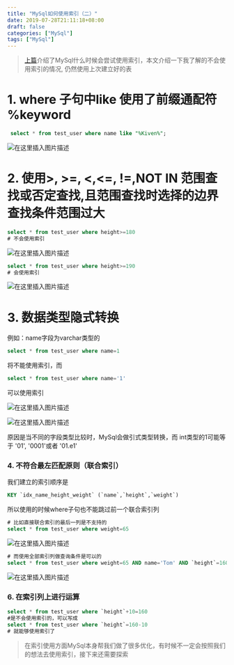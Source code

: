 ```yaml
---
title: "MySql如何使用索引（二）"
date: 2019-07-28T21:11:18+08:00
draft: false
categories: ["MySql"]
tags: ["MySql"]
---
```

> [上篇](!https://blog.csdn.net/Magicio/article/details/88374896)介绍了MySql什么时候会尝试使用索引，本文介绍一下我了解的不会使用索引的情况, 仍然使用上次建立好的表

# 1. where 子句中like 使用了前缀通配符 %keyword
```SQL
 select * from test_user where name like "%Kiven%";
```
![在这里插入图片描述](https://img-blog.csdnimg.cn/20190311093338834.png?x-oss-process=image/watermark,type_ZmFuZ3poZW5naGVpdGk,shadow_10,text_aHR0cHM6Ly9ibG9nLmNzZG4ubmV0L01hZ2ljaW8=,size_16,color_FFFFFF,t_70)
# 2.  使用>, >=, <,<=, !=,NOT IN 范围查找或否定查找,且范围查找时选择的边界查找条件范围过大
```SQL
select * from test_user where height>=180
# 不会使用索引
```
![在这里插入图片描述](https://img-blog.csdnimg.cn/2019031109335347.png?x-oss-process=image/watermark,type_ZmFuZ3poZW5naGVpdGk,shadow_10,text_aHR0cHM6Ly9ibG9nLmNzZG4ubmV0L01hZ2ljaW8=,size_16,color_FFFFFF,t_70)
```SQL
select * from test_user where height>=190
# 会使用索引
```
![在这里插入图片描述](https://img-blog.csdnimg.cn/2019031109342113.png?x-oss-process=image/watermark,type_ZmFuZ3poZW5naGVpdGk,shadow_10,text_aHR0cHM6Ly9ibG9nLmNzZG4ubmV0L01hZ2ljaW8=,size_16,color_FFFFFF,t_70)
# 3. 数据类型隐式转换
例如：name字段为varchar类型的
```SQL
select * from test_user where name=1
```
将不能使用索引，而
```SQL
select * from test_user where name='1'
```
可以使用索引

![在这里插入图片描述](https://img-blog.csdnimg.cn/20190311093435141.png?x-oss-process=image/watermark,type_ZmFuZ3poZW5naGVpdGk,shadow_10,text_aHR0cHM6Ly9ibG9nLmNzZG4ubmV0L01hZ2ljaW8=,size_16,color_FFFFFF,t_70)

![在这里插入图片描述](https://img-blog.csdnimg.cn/20190311093445291.png?x-oss-process=image/watermark,type_ZmFuZ3poZW5naGVpdGk,shadow_10,text_aHR0cHM6Ly9ibG9nLmNzZG4ubmV0L01hZ2ljaW8=,size_16,color_FFFFFF,t_70)

原因是当不同的字段类型比较时，MySql会做引式类型转换，而 int类型的1可能等于 '01', '0001'或者 '01.e1'

### 4. 不符合最左匹配原则（联合索引）
我们建立的索引顺序是
```SQL
KEY `idx_name_height_weight` (`name`,`height`,`weight`)
```
所以使用的时候where子句也不能跳过前一个联合索引列
```SQL
# 比如直接联合索引的最后一列是不支持的
select * from test_user where weight=65
```
![在这里插入图片描述](https://img-blog.csdnimg.cn/20190311093459583.png?x-oss-process=image/watermark,type_ZmFuZ3poZW5naGVpdGk,shadow_10,text_aHR0cHM6Ly9ibG9nLmNzZG4ubmV0L01hZ2ljaW8=,size_16,color_FFFFFF,t_70)
```SQL
# 而使用全部索引列做查询条件是可以的
select * from test_user where weight=65 AND name='Tom' AND `height`=160
```
![在这里插入图片描述](https://img-blog.csdnimg.cn/20190311093510277.png?x-oss-process=image/watermark,type_ZmFuZ3poZW5naGVpdGk,shadow_10,text_aHR0cHM6Ly9ibG9nLmNzZG4ubmV0L01hZ2ljaW8=,size_16,color_FFFFFF,t_70)

### 6. 在索引列上进行运算
```SQL
select * from test_user where `height`+10=160
#是不会使用索引的，可以写成
select * from test_user where `height`=160-10
# 就能够使用索引了
```

 > 在索引使用方面MySql本身帮我们做了很多优化，有时候不一定会按照我们的想法去使用索引，接下来还需要探索
